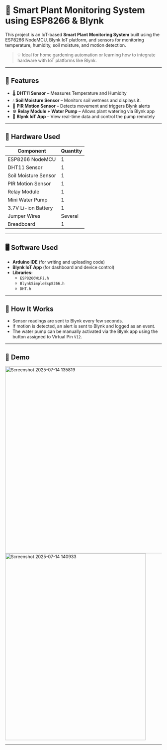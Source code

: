 # 🌱 Smart Plant Monitoring System using ESP8266 & Blynk

This project is an IoT-based **Smart Plant Monitoring System** built using the ESP8266 NodeMCU, Blynk IoT platform, and sensors for monitoring temperature, humidity, soil moisture, and motion detection.

> 💡 Ideal for home gardening automation or learning how to integrate hardware with IoT platforms like Blynk.

---

## 🔧 Features

- 🌡️ **DHT11 Sensor** – Measures Temperature and Humidity
- 💧 **Soil Moisture Sensor** – Monitors soil wetness and displays it. 
- 🚨 **PIR Motion Sensor** – Detects movement and triggers Blynk alerts
- ⚙️ **Relay Module + Water Pump** – Allows plant watering via Blynk app
- 📱 **Blynk IoT App** – View real-time data and control the pump remotely

---

## 🧰 Hardware Used

| Component            | Quantity |
|----------------------|----------|
| ESP8266 NodeMCU      | 1        |
| DHT11 Sensor         | 1        |
| Soil Moisture Sensor | 1        |
| PIR Motion Sensor    | 1        |
| Relay Module         | 1        |
| Mini Water Pump      | 1        |
| 3.7V Li-ion Battery  | 1        |
| Jumper Wires         | Several  |
| Breadboard           | 1        |

---

## 🖥️ Software Used

- **Arduino IDE** (for writing and uploading code)
- **Blynk IoT App** (for dashboard and device control)
- **Libraries:**
  - `ESP8266WiFi.h`
  - `BlynkSimpleEsp8266.h`
  - `DHT.h`

---

## 🧠 How It Works

- Sensor readings are sent to Blynk every few seconds.
- If motion is detected, an alert is sent to Blynk and logged as an event.
- The water pump can be manually activated via the Blynk app using the button assigned to Virtual Pin `V12`.

---

## 📸 Demo

<img width="850" height="600" alt="Screenshot 2025-07-14 135819" src="https://github.com/user-attachments/assets/04717268-401a-4e5b-9d41-0a4829eacdc6" />

<img width="452" height="600" alt="Screenshot 2025-07-14 140933" src="https://github.com/user-attachments/assets/4a30d242-99bf-4702-91f7-8da37f90fc1b" />


---

